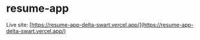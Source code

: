 # resume-app

Live site: [https://resume-app-delta-swart.vercel.app/](https://resume-app-delta-swart.vercel.app/)